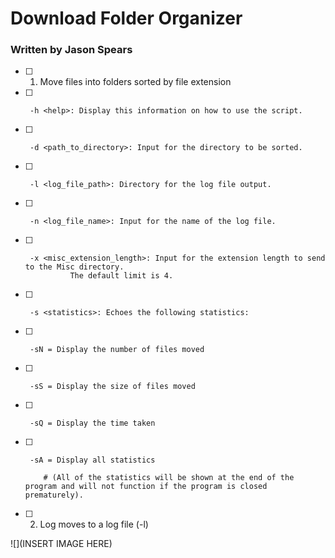 # Download Folder Organizer

### Written by Jason Spears

- [ ] 1.  Move files into folders sorted by file extension

- [ ]      -h <help>: Display this information on how to use the script.
- [ ]      -d <path_to_directory>: Input for the directory to be sorted.
- [ ]      -l <log_file_path>: Directory for the log file output.
- [ ]      -n <log_file_name>: Input for the name of the log file.
- [ ]      -x <misc_extension_length>: Input for the extension length to send to the Misc directory.
                The default limit is 4.

- [ ]      -s <statistics>: Echoes the following statistics:

- [ ]      -sN = Display the number of files moved

- [ ]      -sS = Display the size of files moved

- [ ]      -sQ = Display the time taken

- [ ]      -sA = Display all statistics

          # (All of the statistics will be shown at the end of the program and will not function if the program is closed prematurely).

- [ ] 2.  Log moves to a log file (-l)

![](INSERT IMAGE HERE)
